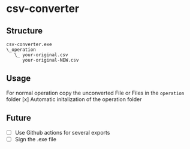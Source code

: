 # csv-converter

## Structure

```
csv-converter.exe
\_operation
   \_ your-original.csv
      your-original-NEW.csv
```

## Usage 
For normal operation copy the unconverted File or Files in the `operation` folder
[x] Automatic initalization of the operation folder

## Future  
- [ ] Use Github actions for several exports  
- [ ] Sign the .exe file  